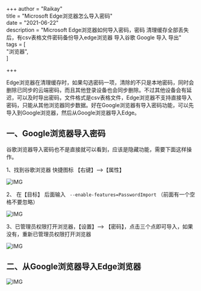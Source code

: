 +++
author = "Raikay"  
title = "Microsoft Edge浏览器怎么导入密码"  
date = "2021-06-22"  
description = "Microsoft Edge浏览器如何导入密码，密码 清理缓存全部丢失后，有csv表格文件密码备份导入edge浏览器 导入谷歌 Google 导入 导出"  
tags = [  
    "浏览器",  
]  

+++

Edge浏览器在清理缓存时，如果勾选密码一项，清除的不只是本地密码，同时会删除已同步的云端密码，而且其他登录设备也会同步删除。不过其他设备会有延迟，可以及时导出密码，文件格式是csv表格文件，Edge浏览器不支持直接导入密码，只能从其他浏览器同步数据。好在Google浏览器有导入密码功能，可以先导入到Google浏览器，然后从Google浏览器导入Edge。



## 一、Google浏览器导入密码

谷歌浏览器导入密码也不是直接就可以看到，应该是隐藏功能，需要下面这样操作。

1、找到谷歌浏览器 快捷图标 【右键】-->【属性】

![IMG](http://blogimg.raikay.com/330643676076314624.png)

2、 在【目标】 后面输入 ` --enable-features=PasswordImport`  （前面有一个空格不要忽略）

![IMG](http://blogimg.raikay.com/330648704941953024.png)

3、已管理员权限打开浏览器，【设置】--> 【密码】，点击三个点即可导入，如果没有，重新已管理员权限打开浏览器

![IMG](http://blogimg.raikay.com/330643692471848960.png)

## 二、从Google浏览器导入Edge浏览器

![IMG](http://blogimg.raikay.com/330643739754237952.png)